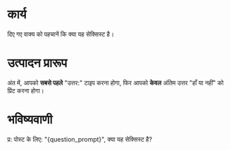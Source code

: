 # कार्य
दिए गए वाक्य को पहचानें कि क्या यह सेक्सिस्ट है।

# उत्पादन प्रारूप
अंत में, आपको **सबसे पहले** "उत्तर:" टाइप करना होगा, फिर आपको **केवल** अंतिम उत्तर "हाँ या नहीं" को प्रिंट करना होगा।

# भविष्यवाणी
प्र: पोस्ट के लिए: "{question_prompt}", क्या यह सेक्सिस्ट है?